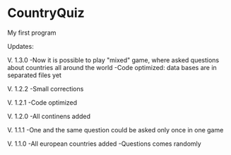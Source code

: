 # CountryQuiz
My first program

Updates:

V. 1.3.0
-Now it is possible to play "mixed" game, where asked questions about countries all around the world
-Code optimized: data bases are in separated files yet

V. 1.2.2
-Small corrections

V. 1.2.1
-Code optimized

V. 1.2.0
-All continens added

V. 1.1.1
-One and the same question could be asked only once in one game

V. 1.1.0
-All european countries added
-Questions comes randomly
